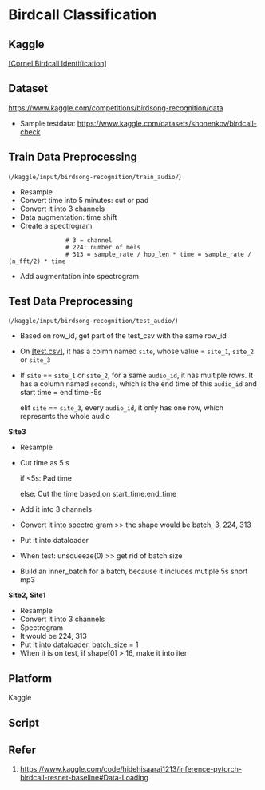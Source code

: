 # Birdcall Classification
## Kaggle
[[Cornel Birdcall Identification]](https://www.kaggle.com/competitions/birdsong-recognition/overview)

## Dataset
https://www.kaggle.com/competitions/birdsong-recognition/data
- Sample testdata: https://www.kaggle.com/datasets/shonenkov/birdcall-check


## Train Data Preprocessing
(`/kaggle/input/birdsong-recognition/train_audio/`)
- Resample
- Convert time into 5 minutes: cut or pad
- Convert it into 3 channels
- Data augmentation: time shift
- Create a spectrogram
```
                # 3 = channel
                # 224: number of mels
                # 313 = sample_rate / hop_len * time = sample_rate / (n_fft/2) * time
```

- Add augmentation into spectrogram

## Test Data Preprocessing 
(`/kaggle/input/birdsong-recognition/test_audio/`)
- Based on row_id, get part of the test_csv with the same row_id
- On [[test.csv]](`/kaggle/input/birdcall-check/test.csv`), it has a colmn named `site`, whose value = `site_1`, `site_2` or `site_3`
- If `site` == `site_1` or `site_2`, for a same `audio_id`, it has multiple rows. It has a column named `seconds`, which is the end time of this `audio_id` and start time = end time -5s

  elif `site` == `site_3`, every `audio_id`, it only has one row, which represents the whole audio 

<b>Site3</b>
  - Resample
  - Cut time as 5 s

      if <5s: Pad time
      
      else: Cut the time based on start_time:end_time
  - Add it into 3 channels
  - Convert it into spectro gram >> the shape would be batch, 3, 224, 313
  - Put it into dataloader
  - When test: unsqueeze(0) >> get rid of batch size 
  - Build an inner_batch for a batch, because it includes mutiple 5s short mp3 

<b>Site2, Site1</b>
- Resample
- Convert it into 3 channels
- Spectrogram
- It would be 224, 313
- Put it into dataloader, batch_size = 1
- When it is on test, if shape[0] > 16, make it into iter

## Platform
Kaggle 

## Script



## Refer
1. https://www.kaggle.com/code/hidehisaarai1213/inference-pytorch-birdcall-resnet-baseline#Data-Loading
